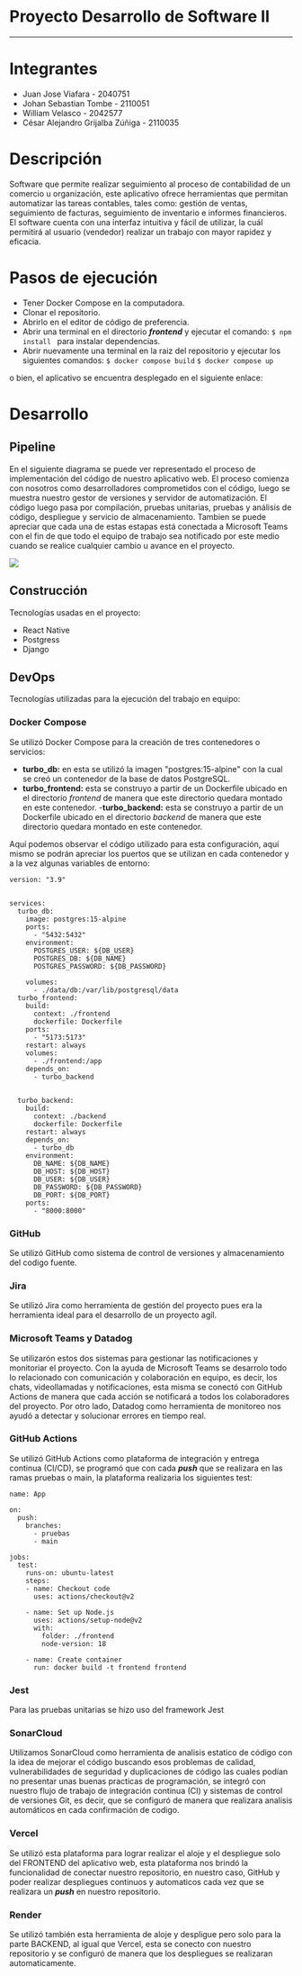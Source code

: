 # Proyecto Desarrollo de Software II

------------

# Integrantes
- Juan Jose Viafara - 2040751
- Johan Sebastian Tombe - 2110051 
- William Velasco - 2042577
- César Alejandro Grijalba Zúñiga - 2110035

# Descripción 
Software que permite realizar seguimiento al proceso de contabilidad de un comercio u organización, este aplicativo ofrece herramientas que permitan automatizar las tareas contables, tales como: gestión de ventas, seguimiento de facturas,  seguimiento de inventario e informes financieros.
El software cuenta con una interfaz intuitiva y fácil de utilizar, la cuál permitirá al usuario (vendedor) realizar un trabajo con mayor rapidez y eficacia.

# Pasos de ejecución 

- Tener Docker Compose en la computadora.
- Clonar el repositorio.
- Abrirlo en el editor de código de preferencia.
- Abrir una terminal en el directorio ***frontend*** y ejecutar el comando:
`$ npm install ` para instalar dependencias.
- Abrir nuevamente una terminal en la raiz del repositorio y ejecutar los siguientes comandos:
`$ docker compose build`
`$ docker compose up`

o bien, el aplicativo se encuentra desplegado en el siguiente enlace:  

# Desarrollo

## Pipeline
En el siguiente diagrama se puede ver representado el proceso de implementación del código de nuestro aplicativo web. El proceso comienza con nosotros como desarrolladores comprometidos con el código, luego se muestra nuestro gestor de versiones y servidor de automatización. El código luego pasa por compilación, pruebas unitarias, pruebas y análisis de código, despliegue y servicio de almacenamiento. Tambien se puede apreciar que cada una de estas estapas está conectada a Microsoft Teams con el fin de que todo el equipo de trabajo sea notificado por este medio cuando se realice cualquier cambio u avance en el proyecto.

![](https://i.ibb.co/6X0wgvf/CI-CD-pipeline-DS2.png)


## Construcción 

Tecnologías usadas en el proyecto:
- React Native
- Postgress
- Django

## DevOps

Tecnologías utilizadas para la ejecución del trabajo en equipo:

### Docker Compose
Se utilizó Docker Compose para la creación de tres contenedores o servicios: 
- **turbo_db:**  en esta se utilizó la imagen "postgres:15-alpine" con la cual  se creó un contenedor de la base de datos PostgreSQL.
- **turbo_frontend:** esta se construyo a partir de un Dockerfile ubicado en el directorio *frontend* de manera que este directorio quedara montado en este contenedor.
-**turbo_backend:** esta se construyo a partir de un Dockerfile ubicado en el directorio *backend*  de manera que este directorio quedara montado en este contenedor.

Aquí podemos observar el código utilizado para esta configuración, aquí mismo se podrán apreciar los puertos que se utilizan en cada contenedor y a la vez algunas variables de entorno:

```
version: "3.9"


services:
  turbo_db:
    image: postgres:15-alpine
    ports:
      - "5432:5432"
    environment:
      POSTGRES_USER: ${DB_USER}
      POSTGRES_DB: ${DB_NAME}
      POSTGRES_PASSWORD: ${DB_PASSWORD}

    volumes:
      - ./data/db:/var/lib/postgresql/data
  turbo_frontend:
    build:
      context: ./frontend
      dockerfile: Dockerfile
    ports:
      - "5173:5173"
    restart: always
    volumes:
      - ./frontend:/app
    depends_on:
      - turbo_backend


  turbo_backend:
    build:
      context: ./backend
      dockerfile: Dockerfile
    restart: always
    depends_on:
      - turbo_db
    environment:
      DB_NAME: ${DB_NAME}
      DB_HOST: ${DB_HOST}
      DB_USER: ${DB_USER}
      DB_PASSWORD: ${DB_PASSWORD}
      DB_PORT: ${DB_PORT}
    ports:
      - "8000:8000"
```

### GitHub
Se utilizó GitHub como sistema de control de versiones y almacenamiento del codigo fuente.

### Jira
Se utilizó Jira como herramienta de gestión del proyecto pues era la herramienta ideal para el desarrollo de un proyecto agíl.

### Microsoft Teams y Datadog
Se utilizarón estos dos sistemas para gestionar las notificaciones y monitoriar el proyecto. Con la ayuda de Microsoft Teams se desarrolo todo lo relacionado con comunicación y colaboración en equipo, es decir, los chats, videollamadas y notificaciones, esta misma se conectó con GitHub Actions de manera que cada acción se notificará a todos los colaboradores del proyecto. Por otro lado, Datadog como herramienta de monitoreo nos ayudó a detectar y solucionar errores en tiempo real.


### GitHub Actions
Se utilizó GitHub Actions como plataforma de integración y entrega continua (CI/CD), se programó que con cada ***push*** que se realizara en las ramas pruebas o main, la plataforma realizaria los siguientes test:

```
name: App

on:
  push:
    branches:
      - pruebas
      - main

jobs:
  test:
    runs-on: ubuntu-latest
    steps:
    - name: Checkout code
      uses: actions/checkout@v2

    - name: Set up Node.js
      uses: actions/setup-node@v2
      with:
        folder: ./frontend
        node-version: 18
		
    - name: Create container
      run: docker build -t frontend frontend
```

### Jest
Para las pruebas unitarias se hizo uso del framework Jest 

###  SonarCloud
Utilizamos SonarCloud como herramienta de analisis estatico de código con la idea de mejorar el código buscando esos problemas de calidad, vulnerabilidades de seguridad y duplicaciones de código las cuales podían no presentar unas buenas practicas de programación, se integró con nuestro flujo de trabajo de integración continua (CI) y sistemas de control de versiones Git, es decir, que se configuró de manera que realizara analisis automáticos en cada confirmación de codigo.

### Vercel
Se utilizó esta plataforma para lograr realizar el aloje y el despliegue solo del FRONTEND del aplicativo web, esta plataforma nos brindó la funcionalidad de conectar nuestro repositorio, en nuestro caso, GitHub y poder realizar despliegues continuos y automaticos cada vez que se realizara un ***push*** en nuestro repositorio.

### Render
Se utilizó también esta herramienta de aloje y despligue pero solo para la parte BACKEND, al igual que Vercel, esta se conecto con nuestro repositorio y se configuró de manera que los despliegues se realizaran automaticamente.
